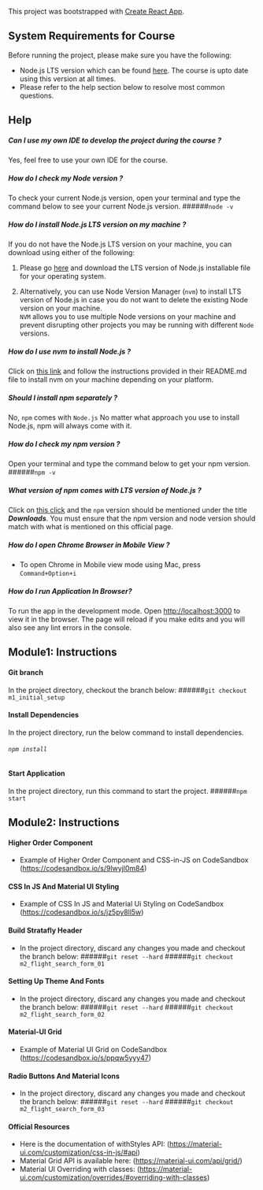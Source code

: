 This project was bootstrapped with [Create React App](https://github.com/facebook/create-react-app).

## System Requirements for Course
Before running the project, please make sure you have the following:

- Node.js LTS version which can be found [here](https://nodejs.org/en/download/). The course is upto date using this version at all times.
- Please refer to the help section below to resolve most common questions.

## Help

##### Can I use my own IDE to develop the project during the course ?
Yes, feel free to use your own IDE for the course.

##### How do I check my Node version ?
To check your current Node.js version, open your terminal and type the command below to see your current Node.js version.
######`node -v`

##### How do I install Node.js LTS version on my machine ?
If you do not have the Node.js LTS version on your machine, you can download using either of the following:
1. Please go [here](https://nodejs.org/en/download/) and download the LTS version of Node.js installable file for your operating system.

2. Alternatively, you can use Node Version Manager (`nvm`) to install LTS version of Node.js in case
 you do not want to delete the existing Node version on your machine.<br>
 `NVM` allows you to use multiple Node versions on your machine and prevent disrupting other 
 projects you may be running with different `Node` versions.<br>
 
##### How do I use nvm to install Node.js ?
Click on [this link](https://github.com/nvm-sh/nvm) and follow the instructions provided in their README.md file 
to install nvm on your machine depending on your platform.

##### Should I install npm separately ?
No, `npm` comes with `Node.js` 
No matter what approach you use to install Node.js, npm will always come with it.

##### How do I check my npm version ?
Open your terminal and type the command below to get your npm version.
######`npm -v`


##### What version of npm comes with LTS version of Node.js ?
Click on [this click](https://nodejs.org/en/download/) and the `npm` version should be mentioned under the title _**Downloads**_. 
You must ensure that the npm version and node version should match with what is mentioned on this official page.

##### How do I open Chrome Browser in Mobile View ?
- To open Chrome in Mobile view mode using Mac, press `Command+Option+i`

##### How do I run Application In Browser?
To run the app in the development mode.
Open [http://localhost:3000](http://localhost:3000) to view it in the browser.
The page will reload if you make edits and you will also see any lint errors in the console.



## Module1: Instructions

#### Git branch
In the project directory, checkout the branch below:
######`git checkout m1_initial_setup`

#### Install Dependencies
In the project directory, run the below command to install dependencies.
###### `npm install`


#### Start Application
In the project directory, run this command to start the project.
######`npm start`


## Module2: Instructions

#### Higher Order Component
- Example of Higher Order Component and CSS-in-JS on CodeSandbox (https://codesandbox.io/s/9lwyjl0m84)

#### CSS In JS And Material UI Styling
- Example of CSS In JS and Material Ui Styling on CodeSandbox (https://codesandbox.io/s/jz5py8ll5w)

#### Build Stratafly Header
- In the project directory, discard any changes you made and checkout the branch below:
######`git reset --hard`
######`git checkout m2_flight_search_form_01`

#### Setting Up Theme And Fonts
- In the project directory, discard any changes you made and checkout the branch below:
######`git reset --hard`
######`git checkout m2_flight_search_form_02`

#### Material-UI Grid
- Example of Material UI Grid on CodeSandbox (https://codesandbox.io/s/ppqw5yyy47)

#### Radio Buttons And Material Icons
- In the project directory, discard any changes you made and checkout the branch below:
######`git reset --hard`
######`git checkout m2_flight_search_form_03`


#### Official Resources   
- Here is the documentation of withStyles API: (https://material-ui.com/customization/css-in-js/#api)
- Material Grid API is available here: (https://material-ui.com/api/grid/)
- Material UI Overriding with classes: (https://material-ui.com/customization/overrides/#overriding-with-classes)

